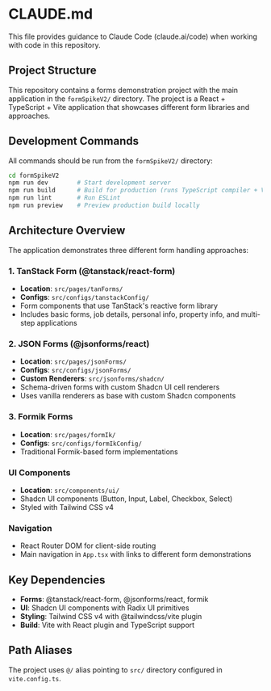 # CLAUDE.md

This file provides guidance to Claude Code (claude.ai/code) when working with code in this repository.

## Project Structure

This repository contains a forms demonstration project with the main application in the `formSpikeV2/` directory. The project is a React + TypeScript + Vite application that showcases different form libraries and approaches.

## Development Commands

All commands should be run from the `formSpikeV2/` directory:

```bash
cd formSpikeV2
npm run dev        # Start development server
npm run build      # Build for production (runs TypeScript compiler + Vite build)
npm run lint       # Run ESLint
npm run preview    # Preview production build locally
```

## Architecture Overview

The application demonstrates three different form handling approaches:

### 1. TanStack Form (@tanstack/react-form)
- **Location**: `src/pages/tanForms/`
- **Configs**: `src/configs/tanstackConfig/`
- Form components that use TanStack's reactive form library
- Includes basic forms, job details, personal info, property info, and multi-step applications

### 2. JSON Forms (@jsonforms/react)
- **Location**: `src/pages/jsonForms/`
- **Configs**: `src/configs/jsonForms/`
- **Custom Renderers**: `src/jsonforms/shadcn/`
- Schema-driven forms with custom Shadcn UI cell renderers
- Uses vanilla renderers as base with custom Shadcn components

### 3. Formik Forms
- **Location**: `src/pages/formIk/`
- **Configs**: `src/configs/formIkConfig/`
- Traditional Formik-based form implementations

### UI Components
- **Location**: `src/components/ui/`
- Shadcn UI components (Button, Input, Label, Checkbox, Select)
- Styled with Tailwind CSS v4

### Navigation
- React Router DOM for client-side routing
- Main navigation in `App.tsx` with links to different form demonstrations

## Key Dependencies

- **Forms**: @tanstack/react-form, @jsonforms/react, formik
- **UI**: Shadcn UI components with Radix UI primitives
- **Styling**: Tailwind CSS v4 with @tailwindcss/vite plugin
- **Build**: Vite with React plugin and TypeScript support

## Path Aliases

The project uses `@/` alias pointing to `src/` directory configured in `vite.config.ts`.
